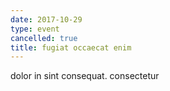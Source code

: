 ```yaml
---
date: 2017-10-29
type: event
cancelled: true
title: fugiat occaecat enim
---
```

dolor in sint consequat. consectetur
